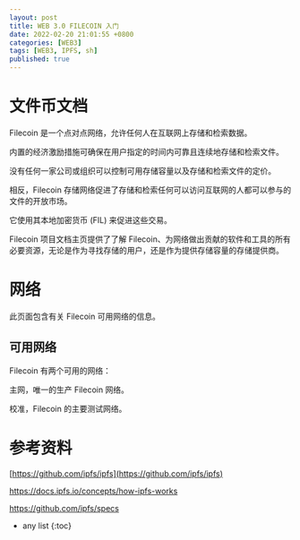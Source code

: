 ```yaml
---
layout: post
title: WEB 3.0 FILECOIN 入门
date: 2022-02-20 21:01:55 +0800 
categories: [WEB3]
tags: [WEB3, IPFS, sh]
published: true
---
```


# 文件币文档

Filecoin 是一个点对点网络，允许任何人在互联网上存储和检索数据。 

内置的经济激励措施可确保在用户指定的时间内可靠且连续地存储和检索文件。

没有任何一家公司或组织可以控制可用存储容量以及存储和检索文件的定价。 

相反，Filecoin 存储网络促进了存储和检索任何可以访问互联网的人都可以参与的文件的开放市场。

它使用其本地加密货币 (FIL) 来促进这些交易。

Filecoin 项目文档主页提供了了解 Filecoin、为网络做出贡献的软件和工具的所有必要资源，无论是作为寻找存储的用户，还是作为提供存储容量的存储提供商。 

# 网络

此页面包含有关 Filecoin 可用网络的信息。

## 可用网络

Filecoin 有两个可用的网络：

主网，唯一的生产 Filecoin 网络。

校准，Filecoin 的主要测试网络。










# 参考资料

[https://github.com/ipfs/ipfs](https://github.com/ipfs/ipfs)

https://docs.ipfs.io/concepts/how-ipfs-works

https://github.com/ipfs/specs

* any list
{:toc}